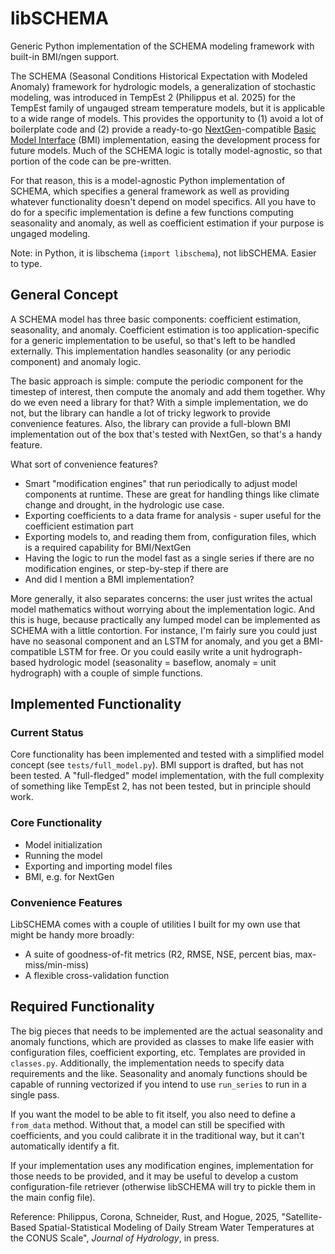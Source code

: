 # libSCHEMA
Generic Python implementation of the SCHEMA modeling framework with built-in BMI/ngen support.

The SCHEMA (Seasonal Conditions Historical Expectation with Modeled Anomaly) framework for hydrologic models, a generalization of stochastic modeling, was introduced in TempEst 2 (Philippus et al. 2025) for the TempEst family of ungauged stream temperature models, but it is applicable to a wide range of models.  This provides the opportunity to (1) avoid a lot of boilerplate code and (2) provide a ready-to-go [NextGen](https://www.weather.gov/media/owp/oh/docs/2021-OWP-NWM-NextGen-Framework.pdf)-compatible [Basic Model Interface](https://joss.theoj.org/papers/10.21105/joss.02317) (BMI) implementation, easing the development process for future models.  Much of the SCHEMA logic is totally model-agnostic, so that portion of the code can be pre-written.

For that reason, this is a model-agnostic Python implementation of SCHEMA, which specifies a general framework as well as providing whatever functionality doesn't depend on model specifics.  All you have to do for a specific implementation is define a few functions computing seasonality and anomaly, as well as coefficient estimation if your purpose is ungaged modeling.

Note: in Python, it is libschema (`import libschema`), not libSCHEMA. Easier to type.

## General Concept

A SCHEMA model has three basic components: coefficient estimation, seasonality, and anomaly.  Coefficient estimation is too application-specific for a generic implementation to be useful, so that's left to be handled externally.  This implementation handles seasonality (or any periodic component) and anomaly logic.

The basic approach is simple: compute the periodic component for the timestep of interest, then compute the anomaly and add them together.  Why do we even need a library for that?  With a simple implementation, we do not, but the library can handle a lot of tricky legwork to provide convenience features.  Also, the library can provide a full-blown BMI implementation out of the box that's tested with NextGen, so that's a handy feature.

What sort of convenience features?

- Smart "modification engines" that run periodically to adjust model components at runtime.  These are great for handling things like climate change and drought, in the hydrologic use case.
- Exporting coefficients to a data frame for analysis - super useful for the coefficient estimation part
- Exporting models to, and reading them from, configuration files, which is a required capability for BMI/NextGen
- Having the logic to run the model fast as a single series if there are no modification engines, or step-by-step if there are
- And did I mention a BMI implementation?

More generally, it also separates concerns: the user just writes the actual model mathematics without worrying about the implementation logic. And this is huge, because practically any lumped model can be implemented as SCHEMA with a little contortion. For instance, I'm fairly sure you could just have no seasonal component and an LSTM for anomaly, and you get a BMI-compatible LSTM for free. Or you could easily write a unit hydrograph-based hydrologic model (seasonality = baseflow, anomaly = unit hydrograph) with a couple of simple functions.

## Implemented Functionality

### Current Status

Core functionality has been implemented and tested with a simplified model concept (see `tests/full_model.py`). BMI support is drafted, but has not been tested. A "full-fledged" model implementation, with the full complexity of something like TempEst 2, has not been tested, but in principle should work.

### Core Functionality

- Model initialization
- Running the model
- Exporting and importing model files
- BMI, e.g. for NextGen

### Convenience Features

LibSCHEMA comes with a couple of utilities I built for my own use that might be handy more broadly:

- A suite of goodness-of-fit metrics (R2, RMSE, NSE, percent bias, max-miss/min-miss)
- A flexible cross-validation function

## Required Functionality

The big pieces that needs to be implemented are the actual seasonality and anomaly functions, which are provided as classes to make life easier with configuration files, coefficient exporting, etc. Templates are provided in `classes.py`.  Additionally, the implementation needs to specify data requirements and the like. Seasonality and anomaly functions should be capable of running vectorized if you intend to use `run_series` to run in a single pass.

If you want the model to be able to fit itself, you also need to define a `from_data` method. Without that, a model can still be specified with coefficients, and you could calibrate it in the traditional way, but it can't automatically identify a fit.

If your implementation uses any modification engines, implementation for those needs to be provided, and it may be useful to develop a custom configuration-file retriever (otherwise libSCHEMA will try to pickle them in the main config file).



Reference: Philippus, Corona, Schneider, Rust, and Hogue, 2025, "Satellite-Based Spatial-Statistical Modeling of Daily Stream Water Temperatures at the CONUS Scale", *Journal of Hydrology*, in press.